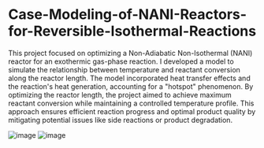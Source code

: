 # Case-Modeling-of-NANI-Reactors-for-Reversible-Isothermal-Reactions

This project focused on optimizing a Non-Adiabatic Non-Isothermal (NANI) reactor for an exothermic gas-phase reaction. I developed a model to simulate the relationship between temperature and reactant conversion along the reactor length. The model incorporated heat transfer effects and the reaction's heat generation, accounting for a "hotspot" phenomenon. By optimizing the reactor length, the project aimed to achieve maximum reactant conversion while maintaining a controlled temperature profile. This approach ensures efficient reaction progress and optimal product quality by mitigating potential issues like side reactions or product degradation.

![image](https://github.com/liskadewi/Case-Modeling-of-NANI-Reactors-for-Reversible-Isothermal-Reactions/assets/172154365/6a103d28-fce4-412f-a5b4-d229605b13ef)
![image](https://github.com/liskadewi/Case-Modeling-of-NANI-Reactors-for-Reversible-Isothermal-Reactions/assets/172154365/237fbcef-cd3f-4b33-a712-b0cfc19bf44a)
